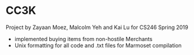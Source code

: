 # CC3K

Project by Zayaan Moez, Malcolm Yeh and Kai Lu for CS246 Spring 2019

- implemented buying items from non-hostile Merchants
- Unix formatting for all code and .txt files for Marmoset compilation

